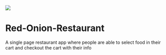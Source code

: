 <img src="https://camo.githubusercontent.com/a07c88e21b8a6b5cec75f7b665155ecdae5a6c668b728251c684277907626d75/68747470733a2f2f7265642d6f6e696f6e2d72657374617572612e66697265626173656170702e636f6d2f7374617469632f6d656469612f6c6f676f322e32636532666163652e706e67">

# Red-Onion-Restaurant  
A single page restaurant app where people are able to select food in their cart and checkout the cart with their info
